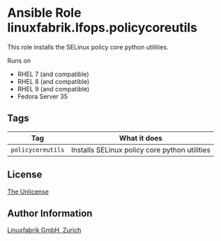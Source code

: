 # Ansible Role linuxfabrik.lfops.policycoreutils

This role installs the SELinux policy core python utilities.

Runs on

* RHEL 7 (and compatible)
* RHEL 8 (and compatible)
* RHEL 9 (and compatible)
* Fedora Server 35


## Tags

| Tag               | What it does                                  |
| ---               | ------------                                  |
| `policycoreutils` | Installs SELinux policy core python utilities |


## License

[The Unlicense](https://unlicense.org/)


## Author Information

[Linuxfabrik GmbH, Zurich](https://www.linuxfabrik.ch)
